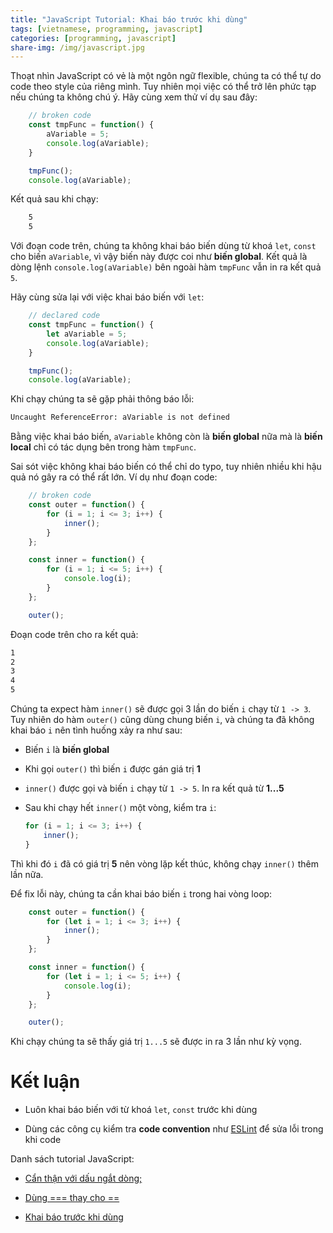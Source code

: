 ```yaml
---
title: "JavaScript Tutorial: Khai báo trước khi dùng"
tags: [vietnamese, programming, javascript]
categories: [programming, javascript]
share-img: /img/javascript.jpg
---
```


Thoạt nhìn JavaScript có vẻ là một ngôn ngữ flexible, chúng ta có thể tự do code theo style của riêng mình. Tuy nhiên mọi việc có thể trở lên phức tạp nếu chúng ta không chú ý. Hãy cùng xem thử ví dụ sau đây:

<script async src="//pagead2.googlesyndication.com/pagead/js/adsbygoogle.js"></script>
<ins class="adsbygoogle"
     style="display:block; text-align:center;"
     data-ad-layout="in-article"
     data-ad-format="fluid"
     data-ad-client="ca-pub-2750437710821247"
     data-ad-slot="8905029259"></ins>
<script>
     (adsbygoogle = window.adsbygoogle || []).push({});
</script>

```javascript
    // broken code
    const tmpFunc = function() {
        aVariable = 5;
        console.log(aVariable);
    }

    tmpFunc();
    console.log(aVariable);
```

Kết quả sau khi chạy:

```bash
    5
    5
```

Với đoạn code trên, chúng ta không khai báo biến dùng từ khoá `let`, `const` cho biến `aVariable`, vì vậy biến này được coi như **biến global**. Kết quả là dòng lệnh `console.log(aVariable)` bên ngoài hàm `tmpFunc` vẫn in ra kết quả `5`.

Hãy cùng sửa lại với việc khai báo biến với `let`:

```javascript
    // declared code
    const tmpFunc = function() {
        let aVariable = 5;
        console.log(aVariable);
    }

    tmpFunc();
    console.log(aVariable);
```

Khi chạy chúng ta sẽ gặp phải thông báo lỗi:

```bash
Uncaught ReferenceError: aVariable is not defined
```

Bằng việc khai báo biến, `aVariable` không còn là **biến global** nữa mà là **biến local** chỉ có tác dụng bên trong hàm `tmpFunc`.

Sai sót việc không khai báo biến có thể chỉ do typo, tuy nhiên nhiều khi hậu quả nó gây ra có thể rất lớn. Ví dụ như đoạn code:

```javascript
    // broken code
    const outer = function() {
        for (i = 1; i <= 3; i++) {
            inner();
        }
    };

    const inner = function() {
        for (i = 1; i <= 5; i++) {
            console.log(i);
        }
    };

    outer();
```

Đoạn code trên cho ra kết quả:

```bash
1
2
3
4
5
```

Chúng ta expect hàm `inner()` sẽ được gọi 3 lần do biến `i` chạy từ `1 -> 3`. Tuy nhiên do hàm `outer()` cũng dùng chung biến `i`, và chúng ta đã không khai báo `i` nên tình huống xảy ra như sau:

* Biến `i` là **biến global**

* Khi gọi `outer()` thì biến `i` được gán giá trị **1**

* `inner()` được gọi và biến `i` chạy từ `1 -> 5`. In ra kết quả từ **1...5**

* Sau khi chạy hết `inner()` một vòng, kiểm tra `i`:

    ```javascript
    for (i = 1; i <= 3; i++) {
        inner();
    }
    ```
Thì khi đó `i` đã có giá trị **5** nên vòng lặp kết thúc, không chạy `inner()` thêm lần nữa.

Để fix lỗi này, chúng ta cần khai báo biến `i` trong hai vòng loop:

```javascript
    const outer = function() {
        for (let i = 1; i <= 3; i++) {
            inner();
        }
    };

    const inner = function() {
        for (let i = 1; i <= 5; i++) {
            console.log(i);
        }
    };

    outer();
```

Khi chạy chúng ta sẽ thấy giá trị `1...5` sẽ được in ra 3 lần như kỳ vọng.

# Kết luận

* Luôn khai báo biến với từ khoá `let`, `const` trước khi dùng

* Dùng các công cụ kiểm tra **code convention** như [ESLint](https://eslint.org/) để sửa lỗi trong khi code

<script async src="//pagead2.googlesyndication.com/pagead/js/adsbygoogle.js"></script>
<ins class="adsbygoogle"
     style="display:block; text-align:center;"
     data-ad-layout="in-article"
     data-ad-format="fluid"
     data-ad-client="ca-pub-2750437710821247"
     data-ad-slot="8905029259"></ins>
<script>
     (adsbygoogle = window.adsbygoogle || []).push({});
</script>

Danh sách tutorial JavaScript:

* [Cẩn thận với dấu ngắt dòng;](https://phuongnq.me/2018-07-27-javascript-tutorial-01/)

* [Dùng === thay cho ==](https://phuongnq.me/2018-07-29-javascript-tutorial-02/)

* [Khai báo trước khi dùng](https://phuongnq.me/2018-07-30-javascript-tutorial-03/)